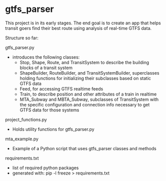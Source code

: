# gtfs_parser

This project is in its early stages. The end goal is to create an app that helps transit goers find their best route using analysis of real-time GTFS data.

Structure so far:

gtfs_parser.py
  - introduces the following classes:
     - Stop, Shape, Route, and TransitSystem to describe the building blocks of a transit system
     - ShapeBuilder, RouteBuilder, and TransitSystemBuilder, superclasses holding functions for initializing their subclasses based on static GTFS data
     - Feed, for accessing GTFS realtime feeds
     - Train, to describe position and other attributes of a train in realtime
     - MTA_Subway and MBTA_Subway, subclasses of TransitSystem with the specific configuration and connection info necessary to get GTFS data for those systems

project_functions.py
  - Holds utility functions for gtfs_parser.py

mta_example.py
  - Example of a Python script that uses gtfs_parser classes and methods


requirements.txt
 - list of required python packages
 - generated with: pip -l freeze > requirements.txt
